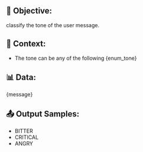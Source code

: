 ## 🎯 Objective:
classify the tone of the user message. 

## 📝 Context:
- The tone can be any of the following {enum_tone}

## 📊 Data:
{message}

## 📤 Output Samples:
- BITTER
- CRITICAL
- ANGRY

